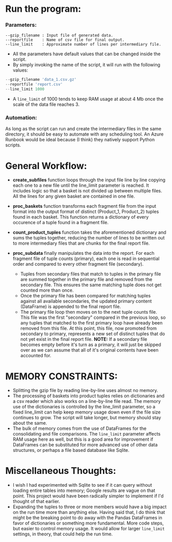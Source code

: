 # Run the program:
### Parameters:
    --gzip_filename : Input file of generated data.
    --reportfile    : Name of csv file for final output.
    --line_limit    : Approximate number of lines per intermediary file.

- All the parameters have default values that can be changed inside the script.
- By simply invoking the name of the script, it will run with the following values:
```python
--gzip_filename 'data_1.csv.gz'
--reportfile 'report.csv'
--line_limit 1000
```
- A `line_limit` of 1000 tends to keep RAM usage at about 4 Mb once the scale of the data file reaches 3.

### Automation:
As long as the script can run and create the intermediary files in the same directory, it should be easy to automate with any scheduling tool.  An Azure Runbook would be ideal because (I think) they natively support Python scripts. 

# General Workflow:

 - **create_subfiles** function loops through the input file line by line copying each one
   to a new file until the line_limit parameter is reached.  It includes logic so that a
   basket is not divided up between multiple files.  All the lines for any given basket
   are contained in one file.

 - **proc_baskets** function transforms each fragment file from the input format into the
   output format of distinct (Product_1, Product_2) tuples found in each basket.
   This function returns a dictionary of every occurence of a tuple found in a fragment file.

 - **count_product_tuples** function takes the aforementioned dictionary and sums the tuples
   together, reducing the number of lines to be written out to more intermediary files that
   are chunks for the final report file.

 - **proc_subdata** finally manipulates the data into the report.
   For each fragment file of tuple counts (primary), each one is read in sequential order and compared
   to every other fragment file (secondary).   
     - Tuples from secondary files that match to tuples in the primary file are summed together in the primary
     file and removed from the secondary file.  This ensures the same matching tuple does not get counted 
     more than once.
     - Once the primary file has been compared for matching tuples against all available secondaries, the updated
     primary content (DataFrame) is appended to the final report file.
     - The primary file loop then moves on to the next tuple counts file.  This file was the first "secondary" compared 
     in the previous loop, so any tuples that matched to the first primary loop have already been removed from
     this file.  At this point, this file, now promoted from secondary to primary, represents a new set of distinct tuples
     that do not yet exist in the final report file.
     **NOTE:**  If a secondary file becomes empty before it's turn as a primary, it will just be skipped over as we can
     assume that all of it's original contents have been accounted for.

# MEMORY CONSTRAINTS:
 - Splitting the gzip file by reading line-by-line uses almost no memory.
 - The processing of baskets into product tuples relies on dictionaries and a csv reader which also works on a 
   line-by-line file read.  The memory use of the dictionaries is controlled by the line_limit parameter, so a fixed line_limit can help keep memory usage down even if the file size continues to grow.  The script will take longer, but memory should stay about the same.
 - The bulk of memory comes from the use of DataFrames for the consolidating and file comparisons. The `line_limit` parameter affects RAM usage here as well, but this is a good area for improvement if DataFrames can be substituted for more advanced use of other data structures, or perhaps a file based database like Sqlite. 

# Miscellaneous Thoughts:
- I wish I had experimented with Sqlite to see if it can query without loading entire tables into memory; Google results are vague on that point. This project would have been radically simpler to implement if I'd thought of that earlier.
- Expanding the tuples to three or more members would have a big impact on the run time more than anything else.  Having said that, I do think that might be the breaking point to do away with the Pandas DataFrames in favor of dictionaries or something more fundamental.  More code steps, but easier to control memory usage.  It would allow for larger `line_limit` settings, in theory, that could help the run time.